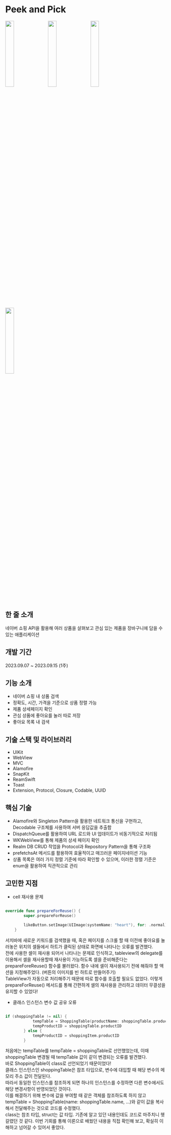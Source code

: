 # Peek and Pick

<img src = "https://github.com/yeonupark/CommunityProject/assets/130972950/c5ca81be-c479-4db9-b0ba-dc46084d5632" width="23%" height="23%">
 <img src = "https://github.com/yeonupark/CommunityProject/assets/130972950/c43778e1-284b-4ab7-9986-112eb63fa3f7" width="23%" height="23%">
 <img src = "https://github.com/yeonupark/CommunityProject/assets/130972950/aaeefb26-c44b-4bdf-9025-887078563a6f" width="23%" height="23%">
 <img src = "https://github.com/yeonupark/CommunityProject/assets/130972950/e4fbf8d2-76c4-4f0b-bdda-98610f4ac246" width="23%" height="23%">
<br/><br>

## 한 줄 소개
네이버 쇼핑 API을 활용해 여러 상품을 살펴보고 관심 있는 제품을 장바구니에 담을 수 있는 애플리케이션

## 개발 기간
2023.09.07 ~ 2023.09.15 (1주)

## 기능 소개
- 네이버 쇼핑 내 상품 검색
- 정확도, 시간, 가격을 기준으로 상품 정렬 가능
- 제품 상세페이지 확인
- 관심 상품에 좋아요를 눌러 따로 저장
- 좋아요 목록 내 검색

## 기술 스택 및 라이브러리
- UIKit
- WebView
- MVC
- Alamofire
- SnapKit
- ReamSwift
- Toast
- Extension, Protocol, Closure, Codable, UUID

## 핵심 기술
- Alamofire와 Singleton Pattern을 활용한 네트워크 통신을 구현하고, Decodable 구조체를 사용하여 서버 응답값을 추출함
- DispatchQueue를 활용하여 URL 로드와 UI 업데이트가 비동기적으로 처리됨
- WKWebView를 통해 제품의 상세 페이지 확인
- Realm DB CRUD 작업을 Protocol과 Repository Pattern을 통해 구조화
- prefetchsAt 메서드를 활용하여 효율적이고 매끄러운 페이지네이션 기능
- 상품 목록은 여러 가지 정렬 기준에 따라 확인할 수 있으며, 이러한 정렬 기준은 enum을 활용하여 직관적으로 관리

## 고민한 지점

- cell 재사용 문제
```swift

override func prepareForReuse() {
        super.prepareForReuse()
        
        likeButton.setImage(UIImage(systemName: "heart"), for: .normal)
    }

```
서치바에 새로운 키워드를 검색했을 때, 혹은 페이지를 스크롤 할 때 이전에 좋아요를 눌러놓은 위치의 셀들에서 하트가 클릭된 상태로 화면에 나타나는 오류를 발견했다. <br>
전에 사용한 셀이 재사용 되어서 나타나는 문제로 인식하고, tableview의 delegate를 이용해서 셀을 재사용할때 재사용이 가능하도록 셀을 준비해준다는 prepareForeReuse() 함수를 불러왔다. 함수 내에 셀이 재사용되기 전에 해줘야 할 액션을 지정해주었다. (버튼의 이미지를 빈 하트로 만들어주기) <br>
TableView가 자동으로 처리해주기 때문에 따로 함수를 호출할 필요도 없었다. 이렇게 prepareForReuse() 메서드를 통해 간편하게 셀의 재사용을 관리하고 데이터 무결성을 유지할 수 있었다!


- 클래스 인스턴스 변수 값 공유 오류
```swift

if (shoppingTable != nil) {
            tempTable = ShoppingTable(productName: shoppingTable.productName, addedDate: shoppingTable.addedDate, mallName: shoppingTable.mallName, price: shoppingTable.price, imageData: shoppingTable.imageData, liked: shoppingTable.liked, productID: shoppingTable.productID)
            tempProductID = shoppingTable.productID
        } else {
            tempProductID = shoppingItem.productID
        }

```
 처음에는 tempTable를 tempTable = shoppingTable로 선언했었는데, 이때 shoppingTable 변경될 때 tempTable 값이 같이 변경되는 오류를 발견했다.<br>
 바로 ShoppingTable이 class로 선언되었기 때문이었다! <br>
 클래스 인스턴스인 shoppingTable은 참조 타입으로, 변수에 대입할 때 해당 변수의 메모리 주소 값이 전달된다.<br>
 따라서 동일한 인스턴스를 참조하게 되면 하나의 인스턴스를 수정하면 다른 변수에서도 해당 변경사항이 반영되었던 것이다.<br>
 이를 해결하기 위해 변수에 값을 부여할 때 같은 객체를 참조하도록 하지 않고 tempTable = ShoppingTable(name: shoppingTable.name, ...)와 같이 값을 복사해서 전달해주는 것으로 코드를 수정했다.<br>
 class는 참조 타입, struct는 값 타입. 기존에 알고 있던 내용인데도 코드로 마주치니 헷갈렸던 것 같다. 이번 기회를 통해 이론으로 배웠던 내용을 직접 확인해 보고, 확실히 이해하고 넘어갈 수 있어서 좋았다.

